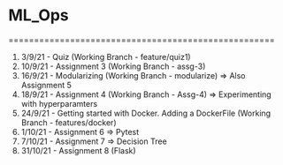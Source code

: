# ML_Ops
====================================================

1. 3/9/21 - Quiz (Working Branch - feature/quiz1)
2. 10/9/21 - Assignment 3 (Working Branch - assg-3)
3. 16/9/21 - Modularizing (Working Branch - modularize) => Also Assignment 5
4. 18/9/21 - Assignment 4 (Working Branch - Assg-4) => Experimenting with hyperparamters 
5. 24/9/21 - Getting started with Docker. Adding a DockerFile (Working Branch - features/docker)
6. 1/10/21 - Assignment 6 => Pytest
7. 7/10/21 - Assignment 7 => Decision Tree
8. 31/10/21 - Assignment 8 (Flask)
